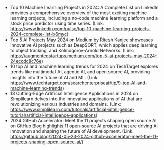 - Top 10 Machine Learning Projects in 2024: A Complete List on LinkedIn provides a comprehensive overview of the most exciting machine learning projects, including a no-code machine learning platform and a stock price predictor using time series. (Link: https://www.linkedin.com/pulse/top-10-machine-learning-projects-2024-complete-list-b6myc)
- Top 5 AI Projects May 2024 on Medium by Ritesh Kanjee showcases innovative AI projects such as DeepSORT, which applies deep learning to object tracking, and Kolmogorov-Arnold Networks. (Link: https://augmentedstartups.medium.com/top-5-ai-projects-may-2024-24eccdc8c76e)
- 10 top AI and machine learning trends for 2024 on TechTarget explores trends like multimodal AI, agentic AI, and open source AI, providing insights into the future of AI and ML. (Link: https://www.techtarget.com/searchenterpriseai/tip/9-top-AI-and-machine-learning-trends)
- 18 Cutting-Edge Artificial Intelligence Applications in 2024 on Simplilearn delves into the innovative applications of AI that are revolutionizing various industries and domains. (Link: https://www.simplilearn.com/tutorials/artificial-intelligence-tutorial/artificial-intelligence-applications)
- 2024 GitHub Accelerator: Meet the 11 projects shaping open source AI on GitHub Blog highlights 11 open-source AI projects that are driving AI innovation and shaping the future of AI development. (Link: https://github.blog/2024-05-23-2024-github-accelerator-meet-the-11-projects-shaping-open-source-ai/)